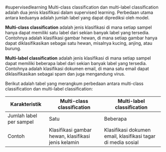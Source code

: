 #supervisedlearning
Multi-class classification dan multi-label classification adalah dua jenis klasifikasi dalam supervised learning. Perbedaan utama antara keduanya adalah jumlah label yang dapat diprediksi oleh model.

**Multi-class classification** adalah jenis klasifikasi di mana setiap sampel hanya dapat memiliki satu label dari sekian banyak label yang tersedia. Contohnya adalah klasifikasi gambar hewan, di mana setiap gambar hanya dapat diklasifikasikan sebagai satu hewan, misalnya kucing, anjing, atau burung.

**Multi-label classification** adalah jenis klasifikasi di mana setiap sampel dapat memiliki beberapa label dari sekian banyak label yang tersedia. Contohnya adalah klasifikasi dokumen email, di mana satu email dapat diklasifikasikan sebagai spam dan juga mengandung virus.

Berikut adalah tabel yang merangkum perbedaan antara multi-class classification dan multi-label classification:

| Karakteristik           | Multi-class classification                          | Multi-label classification                                   |
| ----------------------- | --------------------------------------------------- | ------------------------------------------------------------ |
| Jumlah label per sampel | Satu                                                | Beberapa                                                     |
| Contoh                  | Klasifikasi gambar hewan, klasifikasi jenis kelamin | Klasifikasi dokumen email, klasifikasi tagar di media sosial |
